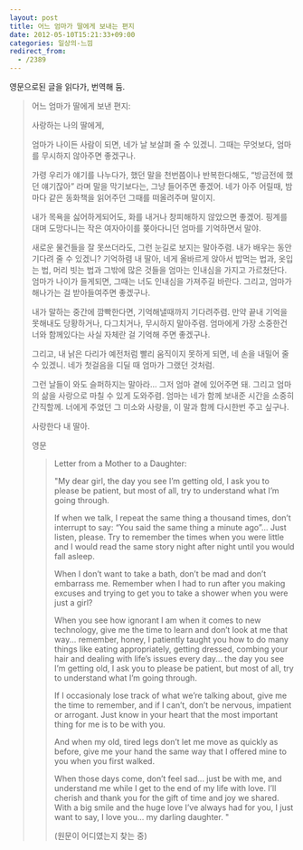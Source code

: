 ```yaml
---
layout: post
title: 어느 엄마가 딸에게 보내는 편지
date: 2012-05-10T15:21:33+09:00
categories: 일상의-느낌
redirect_from:
  - /2389
---
```




영문으로된 글을 읽다가, 번역해 둠.

<blockquote >

어느 엄마가 딸에게 보낸 편지:

사랑하는 나의 딸에게, 

엄마가 나이든 사람이 되면, 네가 날 보살펴 줄 수 있겠니. 그때는 무엇보다, 엄마를 무시하지 않아주면 좋겠구나.

가령 우리가 얘기를 나누다가, 했던 말을 천번쯤이나 반복한다해도, “방금전에 했던 얘기잖아” 라며 말을 막기보다는, 그냥 들어주면 좋겠어. 네가 아주 어릴때, 밤마다 같은 동화책을 읽어주던 그때를 떠올려주며 말이지.

내가 목욕을 싫어하게되어도, 화를 내거나 창피해하지 않았으면 좋겠어. 핑계를 대며 도망다니는 작은 여자아이를 쫒아다니던 엄마를 기억하면서 말야.

새로운 물건들을 잘 못쓰더라도, 그런 눈길로 보지는 말아주렴. 내가 배우는 동안 기다려 줄 수 있겠니? 기억하렴 내 딸아, 네게 올바르게 앉아서 밥먹는 법과, 옷입는 법, 머리 빗는 법과 그밖에 많은 것들을 엄마는 인내심을 가지고 가르쳤단다. 엄마가 나이가 들게되면, 그때는 너도 인내심을 가져주길 바란다. 그리고, 엄마가 해나가는 걸 받아들여주면 좋겠구나.

내가 말하는 중간에 깜빡한다면, 기억해낼때까지 기다려주렴. 만약 끝내 기억을 못해내도 당황하거나, 다그치거나, 무시하지 말아주렴. 엄마에게 가장 소중한건 너와 함께있다는 사실 자체란 걸 기억해 주면 좋겠구나.

그리고, 내 낡은 다리가 예전처럼 빨리 움직이지 못하게 되면, 네 손을 내밀어 줄 수 있겠니. 네가 첫걸음을 디딜 때 엄마가 그랬던 것처럼.

그런 날들이 와도 슬퍼하지는 말아라… 그저 엄마 곁에 있어주면 돼. 그리고 엄마의 삶을 사랑으로 마칠 수 있게 도와주렴. 엄마는 네가 함께 보내준 시간을 소중히 간직할께. 너에게 주었던 그 미소와 사랑을, 이 말과 함께 다시한번 주고 싶구나. 

사랑한다 내 딸아.

영문

<blockquote >

Letter from a Mother to a Daughter: 

"My dear girl, the day you see I’m getting old, I ask you to please be patient, but most of all, try to understand what I’m going through. 

If when we talk, I repeat the same thing a thousand times, don’t interrupt to say: “You said the same thing a minute ago”... Just listen, please. Try to remember the times when you were little and I would read the same story night after night until you would fall asleep. 

When I don’t want to take a bath, don’t be mad and don’t embarrass me. Remember when I had to run after you making excuses and trying to get you to take a shower when you were just a girl? 

When you see how ignorant I am when it comes to new technology, give me the time to learn and don’t look at me that way... remember, honey, I patiently taught you how to do many things like eating appropriately, getting dressed, combing your hair and dealing with life’s issues every day... the day you see I’m getting old, I ask you to please be patient, but most of all, try to understand what I’m going through. 

If I occasionaly lose track of what we’re talking about, give me the time to remember, and if I can’t, don’t be nervous, impatient or arrogant. Just know in your heart that the most important thing for me is to be with you. 

And when my old, tired legs don’t let me move as quickly as before, give me your hand the same way that I offered mine to you when you first walked. 

When those days come, don’t feel sad... just be with me, and understand me while I get to the end of my life with love. I’ll cherish and thank you for the gift of time and joy we shared. With a big smile and the huge love I’ve always had for you, I just want to say, I love you... my darling daughter. "

(원문이 어디였는지 찾는 중)


